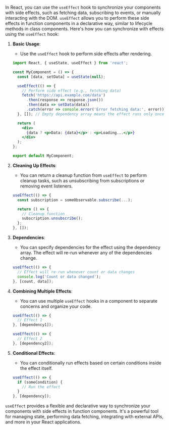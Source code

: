In React, you can use the `useEffect` hook to synchronize your components with side effects, such as fetching data, subscribing to events, or manually interacting with the DOM. `useEffect` allows you to perform these side effects in function components in a declarative way, similar to lifecycle methods in class components. Here's how you can synchronize with effects using the `useEffect` hook:

1. **Basic Usage**:
   - Use the `useEffect` hook to perform side effects after rendering.

   ```jsx
   import React, { useState, useEffect } from 'react';

   const MyComponent = () => {
     const [data, setData] = useState(null);

     useEffect(() => {
       // Perform side effect (e.g., fetching data)
       fetch('https://api.example.com/data')
         .then(response => response.json())
         .then(data => setData(data))
         .catch(error => console.error('Error fetching data:', error));
     }, []); // Empty dependency array means the effect runs only once after the initial render

     return (
       <div>
         {data ? <p>Data: {data}</p> : <p>Loading...</p>}
       </div>
     );
   };

   export default MyComponent;
   ```

2. **Cleaning Up Effects**:
   - You can return a cleanup function from `useEffect` to perform cleanup tasks, such as unsubscribing from subscriptions or removing event listeners.

   ```jsx
   useEffect(() => {
     const subscription = someObservable.subscribe(...);

     return () => {
       // Cleanup function
       subscription.unsubscribe();
     };
   }, []);
   ```

3. **Dependencies**:
   - You can specify dependencies for the effect using the dependency array. The effect will re-run whenever any of the dependencies change.

   ```jsx
   useEffect(() => {
     // Effect will re-run whenever count or data changes
     console.log('Count or data changed');
   }, [count, data]);
   ```

4. **Combining Multiple Effects**:
   - You can use multiple `useEffect` hooks in a component to separate concerns and organize your code.

   ```jsx
   useEffect(() => {
     // Effect 1
   }, [dependency1]);

   useEffect(() => {
     // Effect 2
   }, [dependency2]);
   ```

5. **Conditional Effects**:
   - You can conditionally run effects based on certain conditions inside the effect itself.

   ```jsx
   useEffect(() => {
     if (someCondition) {
       // Run the effect
     }
   }, [dependency]);
   ```

`useEffect` provides a flexible and declarative way to synchronize your components with side effects in function components. It's a powerful tool for managing state, performing data fetching, integrating with external APIs, and more in your React applications.

